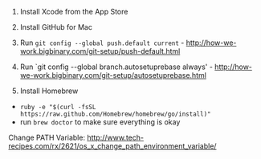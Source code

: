1. Install Xcode from the App Store

2. Install GitHub for Mac

3. Run `git config --global push.default current` - http://how-we-work.bigbinary.com/git-setup/push-default.html

4. Run `git config --global branch.autosetuprebase always' - http://how-we-work.bigbinary.com/git-setup/autosetuprebase.html

5. Install Homebrew

  - `ruby -e "$(curl -fsSL https://raw.github.com/Homebrew/homebrew/go/install)"
`
  - run `brew doctor` to make sure everything is okay



Change PATH Variable: http://www.tech-recipes.com/rx/2621/os_x_change_path_environment_variable/
